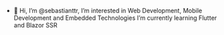 - 👋 Hi, I’m @sebastianttr,
I’m interested in Web Development, Mobile Development and Embedded Technologies 
I’m currently learning Flutter and Blazor SSR


<!---
sebastianttr/sebastianttr is a ✨ special ✨ repository because its `README.md` (this file) appears on your GitHub profile.
You can click the Preview link to take a look at your changes.
--->
